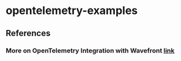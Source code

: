 # opentelemetry-examples

## References
### More on OpenTelemetry Integration with Wavefront [link](https://docs.wavefront.com/opentelemetry.html#sending-trace-data-to-wavefront)

